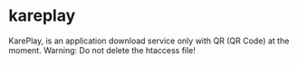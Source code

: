 # kareplay
KarePlay, is an application download service only with QR (QR Code) at the moment.
Warning: Do not delete the htaccess file!
